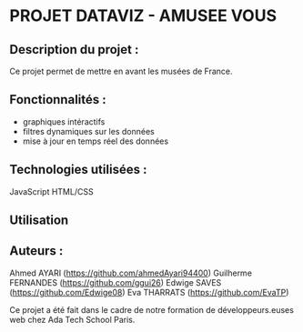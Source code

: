 # PROJET DATAVIZ - AMUSEE VOUS

## Description du projet : 

Ce projet permet de mettre en avant les musées de France.


## Fonctionnalités :

- graphiques intéractifs
- filtres dynamiques sur les données
- mise à jour en temps réel des données

## Technologies utilisées : 

JavaScript
HTML/CSS


## Utilisation


## Auteurs : 

Ahmed AYARI (https://github.com/ahmedAyari94400)
Guilherme FERNANDES (https://github.com/ggui26)
Edwige SAVES (https://github.com/Edwige08)
Eva THARRATS (https://github.com/EvaTP)

Ce projet a été fait dans le cadre de notre formation de développeurs.euses web chez Ada Tech School Paris.